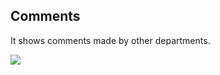 ## Comments

It shows comments made by other departments.

![](http://docs.risersoft.com/hrmnirvana/ImagesExt/image8_231.jpg)
